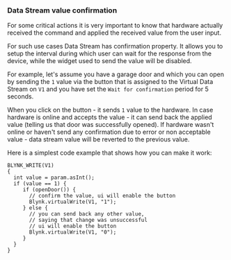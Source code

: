 ### Data Stream value confirmation

For some critical actions it is very important to know that hardware actually received the command 
and applied the received value from the user input.

For such use cases Data Stream has confirmation property. It allows you to setup the interval 
during which user can wait for the response from the device, 
while the widget used to send the value will be disabled.

For example, let's assume you have a garage door and which you can open by sending the ```1``` value 
via the button that is assigned to the Virtual Data Stream on ```V1``` and 
you have set the ```Wait for confirmation``` period for 5 seconds. 

When you click on the button - it sends `1` value to the hardware. 
In case hardware is online and accepts the value - it can send back the applied value 
(telling us that door was successfully opened). If hardware wasn't online or haven't 
send any confirmation due to error or non acceptable value - 
data stream value will be reverted to the previous value. 

Here is a simplest code example that shows how you can make it work:

```
BLYNK_WRITE(V1)
{   
  int value = param.asInt();
  if (value == 1) {
     if (openDoor()) {
       // confirm the value, ui will enable the button
       Blynk.virtualWrite(V1, "1");
     } else {
       // you can send back any other value, 
       // saying that change was unsuccessful
       // ui will enable the button
       Blynk.virtualWrite(V1, "0");
     }
  }
}
```